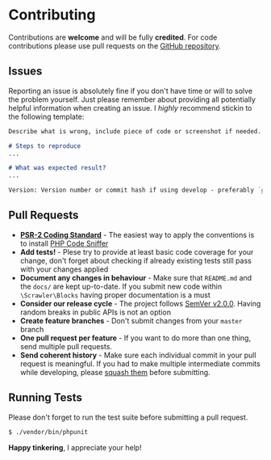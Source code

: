 # Contributing
Contributions are **welcome** and will be fully **credited**.
For code contributions please use pull requests on the
[GitHub repository](https://github.com/Sobak/scrawler).

## Issues
Reporting an issue is absolutely fine if you don't have time or
will to solve the problem yourself. Just please remember about
providing all potentially helpful information when creating an
issue. I _highly_ recommend stickin to the following template:

```md
Describe what is wrong, include piece of code or screenshot if needed.

# Steps to reproduce
...

# What was expected result?
...

Version: Version number or commit hash if using develop - preferably `git describe --all --long` output.
```

## Pull Requests
- **[PSR-2 Coding Standard][psr-2]** - The easiest way to apply the conventions
  is to install [PHP Code Sniffer][php-cs]
- **Add tests!** - Plese try to provide at least basic code coverage for your
  change, don't forget about checking if already existing tests still pass
  with your changes applied
- **Document any changes in behaviour** - Make sure that `README.md` and the
  `docs/` are kept up-to-date. If you submit new code within `\Scrawler\Blocks`
  having proper documentation is a must
- **Consider our release cycle** - The project follows [SemVer v2.0.0][semver].
  Having random breaks in public APIs is not an option
- **Create feature branches** - Don't submit changes from your `master` branch
- **One pull request per feature** - If you want to do more than one thing, send
  multiple pull requests.
- **Send coherent history** - Make sure each individual commit in your pull request
  is meaningful. If you had to make multiple intermediate commits while developing,
  please [squash them][squashing] before submitting.

## Running Tests
Please don't forget to run the test suite before submitting a pull request.

``` bash
$ ./vendor/bin/phpunit
```

**Happy tinkering**, I appreciate your help!

[php-cs]: https://github.com/squizlabs/PHP_CodeSniffer
[psr-2]: https://www.php-fig.org/psr/psr-2/
[semver]: https://semver.org
[squashing]: https://www.git-scm.com/book/en/v2/Git-Tools-Rewriting-History#_changing_multiple
